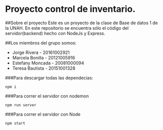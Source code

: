 # Proyecto control de inventario.

##Sobre el proyecto
Este es un proyecto de la clase de Base de datos 1 de la UNAH.
En este repositorio se encuentra sólo el código del servidor(backend) hecho con NodeJs y Express.

##Los miembros del grupo somos:

- Jorge Rivera - 20161002921
- Marcela Bonilla - 20121005916
- Estefany Moncada - 20081000094
- Teresa Bautista - 20151001328

###Para descargar todas las dependecias:

    npm i

###Para correr el servidor con nodemon

    npm run server

###Para correr el servidor con Node

    npm start